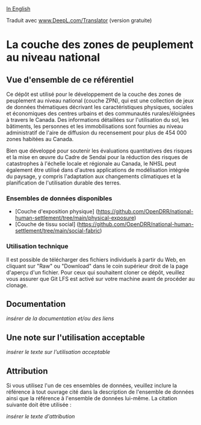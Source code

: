 [In English](https://github.com/OpenDRR/national-human-settlement/blob/main/README.md)

Traduit avec www.DeepL.com/Translator (version gratuite)

# La couche des zones de peuplement au niveau national

## Vue d'ensemble de ce référentiel

Ce dépôt est utilisé pour le développement de la couche des zones de peuplement au niveau national (couche ZPN), qui est une collection de jeux de données thématiques décrivant les caractéristiques physiques, sociales et économiques des centres urbains et des communautés rurales/éloignées à travers le Canada.  Des informations détaillées sur l'utilisation du sol, les bâtiments, les personnes et les immobilisations sont fournies au niveau administratif de l'aire de diffusion du recensement pour plus de 454 000 zones habitées au Canada.

Bien que développé pour soutenir les évaluations quantitatives des risques et la mise en œuvre du Cadre de Sendai pour la réduction des risques de catastrophes à l'échelle locale et régionale au Canada, le NHSL peut également être utilisé dans d'autres applications de modélisation intégrée du paysage, y compris l'adaptation aux changements climatiques et la planification de l'utilisation durable des terres.

### Ensembles de données disponibles

- [Couche d'exposition physique] (https://github.com/OpenDRR/national-human-settlement/tree/main/physical-exposure)
- [Couche de tissu social] (https://github.com/OpenDRR/national-human-settlement/tree/main/social-fabric)

### Utilisation technique

Il est possible de télécharger des fichiers individuels à partir du Web, en cliquant sur "Raw" ou "Download" dans le coin supérieur droit de la page d'aperçu d'un fichier. Pour ceux qui souhaitent cloner ce dépôt, veuillez vous assurer que Git LFS est activé sur votre machine avant de procéder au clonage.

## Documentation

_insérer de la documentation et/ou des liens_

## Une note sur l'utilisation acceptable

_insérer le texte sur l'utilisation acceptable_

## Attribution

Si vous utilisez l'un de ces ensembles de données, veuillez inclure la référence à tout ouvrage cité dans la description de l'ensemble de données ainsi que la référence à l'ensemble de données lui-même. La citation suivante doit être utilisée :

_insérer le texte d'attribution_
